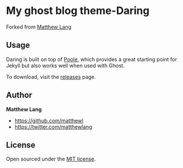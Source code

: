 # My ghost blog theme-Daring
Forked from [Matthew Lang](https://github.com/matthewl)

## Usage

Daring is built on top of [Poole](https://github.com/poole/poole), which provides a great starting point for Jekyll but also works well when used with Ghost.

To download, visit the [releases](https://github.com/matthewl/Daring/releases) page.


## Author

**Matthew Lang**
- <https://github.com/matthewl>
- <https://twitter.com/matthewlang>


## License

Open sourced under the [MIT license](LICENSE.md).
